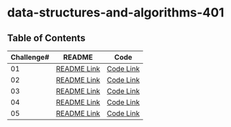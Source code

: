 # data-structures-and-algorithms-401

## Table of Contents

| Challenge#      | README | Code |
| --------------- | ----   |------|
| 01          | [README Link](Challenges/reverse-array/README.md)| [Code Link](Challenges/reverse-array/src/Main.java)|
| 02          | [README Link](Challenges/arrayInsertShift/README.md)| [Code Link](Challenges/arrayInsertShift/src/Main.java)|
| 03          | [README Link](Challenges/array-binary-search/README.md)|[Code Link](Challenges/array-binary-search/src/Main.java)|
| 04          | [README Link](/Challenges/rowSum/README.md)|[Code Link](/Challenges/rowSum/src/com/company/Main.java)|
| 05          | [README Link](/Challenges/linkedList/README.md)|[Code Link](/Challenges/linkedList/src/Main.java)|

